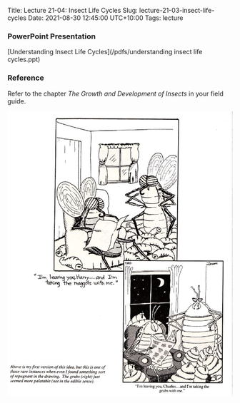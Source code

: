 Title: Lecture 21-04: Insect Life Cycles
Slug: lecture-21-03-insect-life-cycles
Date: 2021-08-30 12:45:00 UTC+10:00
Tags: lecture

### PowerPoint Presentation
[Understanding Insect Life Cycles](/pdfs/understanding insect life cycles.ppt)

### Reference
Refer to the chapter *The Growth and Development of Insects* in your field guide.

![Gary Larson's immatures](/images/Larson-immatures.jpg)
